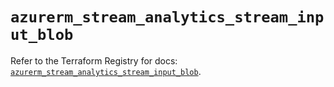 # `azurerm_stream_analytics_stream_input_blob`

Refer to the Terraform Registry for docs: [`azurerm_stream_analytics_stream_input_blob`](https://registry.terraform.io/providers/hashicorp/azurerm/4.38.0/docs/resources/stream_analytics_stream_input_blob).
